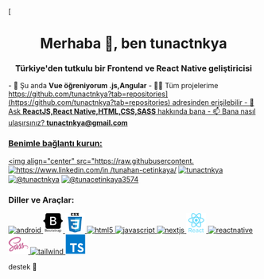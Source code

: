 [<h1 align="center">Merhaba 👋, ben tunactnkya</h1> <h3 align="center">Türkiye'den tutkulu bir Frontend ve React Native geliştiricisi</h3> - 🌱 Şu anda **Vue öğreniyorum .js,Angular** - 👨‍💻 Tüm projelerime [https://github.com/tunactnkya?tab=repositories](https://github.com/tunactnkya?tab=repositories) adresinden erişilebilir - 💬 Ask **ReactJS,React Native,HTML,CSS,SASS** hakkında bana - 📫 Bana nasıl ulaşırsınız? **tunactnkya@gmail.com** <h3 align="left">Benimle bağlantı kurun:</h3> <p align="left"> <a href="https://twitter.com/tunactnky" target= "blank"><img align="center" src="https://raw.githubusercontent. <a href="https://linkedin.com/in/https://www.linkedin.com/in/tunahan-cetinkaya/" target="blank"><img align="center" src="https: //raw.githubusercontent.com/rahuldkjain/github-profile-readme-generator/master/src/images/icons/Social/linked-in-alt.svg" alt="https://www.linkedin.com/in /tunahan-cetinkaya/" height="30" width="40" /></a> <a href="https://instagram.com/tunactnkya" target="blank"><img align="center" src="https://raw.githubusercontent.com/rahuldkjain/github-profile-readme-generator/master/src/images/icons/Social/instagram.svg" alt="tunactnkya" height="30" width=" 40" /></a> <a href="https://medium.com/@tunactnkya" target="blank"><img align="center" src="https://raw.githubusercontent.com/rahuldkjain/github-profile-readme- generator/master/src/images/icons/Social/medium.svg" alt="@tunactnkya" height="30" width="40" /></a> <a href="https://www.youtube .com/c/@tunacetinkaya3574" target="blank"><img align="center" src="https://raw.githubusercontent.com/rahuldkjain/github-profile-readme-generator/master/src/images/ simgeler/Social/youtube.svg" alt="@tunacetinkaya3574" height="30" width="40" /></a> </p> <h3 align="left">Diller ve Araçlar:</h3> <p align="left"> <a href="https://developer.android.com" target="_blank" rel="noreferrer"> <img src="https://raw.githubusercontent.com/devicons /devicon/master/icons/android/android-original-wordmark.svg" alt="android" width="40" height="40"/> </a> <a href="https://getbootstrap.com " target="_blank" rel="noreferrer"> <img src="https://raw.githubusercontent.com/devicons/devicon/master/icons/bootstrap/bootstrap-plain-wordmark.svg" alt="bootstrap" width="40" height="40"/> </a> <a href="https://www.w3schools.com/css/" target="_blank" rel="noreferrer"><img src="https://raw.githubusercontent.com/devicons/devicon/master/icons/css3/css3-original-wordmark.svg" alt="css3" width="40" height="40"/> </a> <a href="https://www.w3.org/html/" target="_blank" rel="noreferrer"> <img src="https://raw.githubusercontent.com/devicons/ devicon/master/icons/html5/html5-original-wordmark.svg" alt="html5" width="40" height="40"/> </a> <a href="https://developer.mozilla. org/en-US/docs/Web/JavaScript" target="_blank" rel="noreferrer"> <img src="https://raw.githubusercontent.com/devicons/devicon/master/icons/javascript/javascript- orijinal.svg" alt="javascript" width="40" height="40"/> </a> <a href="https://nextjs.org/" target="_blank" rel="noreferrer"> <img src="https: //cdn.worldvectorlogo.com/logos/nextjs-2.svg" alt="nextjs" width="40" height="40"/> </a> <a href="https://reactjs.org/ " target="_blank" rel="noreferrer"> <img src="https://raw.githubusercontent.com/devicons/devicon/master/icons/react/react-original-wordmark.svg" alt="react" width="40" height="40"/> </a> <a href="https://reactnative.dev/" target="_blank" rel="noreferrer"> <img src="https://reactnative.dev/img/header_logo.svg" alt="reactnative" width="40" height="40"/> </a> <a href="https://sass- lang.com" target="_blank" rel="noreferrer"> <img src="https://raw.githubusercontent.com/devicons/devicon/master/icons/sass/sass-original.svg" alt="sass " width="40" height="40"/> </a> <a href="https://tailwindcss.com/" target="_blank" rel="noreferrer"> <img src="https:/ /www.vectorlogo.zone/logos/tailwindcss/tailwindcss-icon.svg" alt="tailwind" width="40" height="40"/> </a> <a href="https://www.typescriptlang.org/" target="_blank" rel="noreferrer"> <img src="https://raw.githubusercontent.com/devicons/devicon/master/icons/typescript/typescript-original.svg" alt=" typescript" width="40" height="40"/> </a> </p> destek  🙏
](https://medium.com/@tunactnkya%3Ch1%20align=%22center%22%3EHi%20%F0%9F%91%8B,%20I'm%20Tunahan%20Cetinkaya%3C/h1%3E%20%3Ch3%20align=%22center%22%3EA%20passionate%20frontend%20developer%20from%20Turkey%3C/h3%3E%20%3Ch3%20align=%22left%22%3EConnect%20with%20me:%3C/h3%3E%20%3Cp%20align=%22left%22%3E%20%3Ca%20href=%22https://linkedin.com/in/https://www.linkedin.com/in/tunahan-cetinkaya/%22%20target=%22blank%22%3E%3Cimg%20align=%22center%22%20src=%22https://raw.githubusercontent.com/rahuldkjain/github-profile-readme-generator/master/src/images/icons/Social/linked-in-alt.svg%22%20alt=%22https://www.linkedin.com/in/tunahan-cetinkaya/%22%20height=%2230%22%20width=%2240%22%20/%3E%3C/a%3E%20%3C/p%3E%20%3Ch3%20align=%22left%22%3ELanguages%20and%20Tools:%3C/h3%3E%20%3Cp%20align=%22left%22%3E%20%3Ca%20href=%22https://developer.android.com%22%20target=%22_blank%22%20rel=%22noreferrer%22%3E%20%3Cimg%20src=%22https://raw.githubusercontent.com/devicons/devicon/master/icons/android/android-original-wordmark.svg%22%20alt=%22android%22%20width=%2240%22%20height=%2240%22/%3E%20%3C/a%3E%20%3Ca%20href=%22https://getbootstrap.com%22%20target=%22_blank%22%20rel=%22noreferrer%22%3E%20%3Cimg%20src=%22https://raw.githubusercontent.com/devicons/devicon/master/icons/bootstrap/bootstrap-plain-wordmark.svg%22%20alt=%22bootstrap%22%20width=%2240%22%20height=%2240%22/%3E%20%3C/a%3E%20%3Ca%20href=%22https://www.w3schools.com/css/%22%20target=%22_blank%22%20rel=%22noreferrer%22%3E%20%3Cimg%20src=%22https://raw.githubusercontent.com/devicons/devicon/master/icons/css3/css3-original-wordmark.svg%22%20alt=%22css3%22%20width=%2240%22%20height=%2240%22/%3E%20%3C/a%3E%20%3Ca%20href=%22https://www.w3.org/html/%22%20target=%22_blank%22%20rel=%22noreferrer%22%3E%20%3Cimg%20src=%22https://raw.githubusercontent.com/devicons/devicon/master/icons/html5/html5-original-wordmark.svg%22%20alt=%22html5%22%20width=%2240%22%20height=%2240%22/%3E%20%3C/a%3E%20%3Ca%20href=%22https://developer.mozilla.org/en-US/docs/Web/JavaScript%22%20target=%22_blank%22%20rel=%22noreferrer%22%3E%20%3Cimg%20src=%22https://raw.githubusercontent.com/devicons/devicon/master/icons/javascript/javascript-original.svg%22%20alt=%22javascript%22%20width=%2240%22%20height=%2240%22/%3E%20%3C/a%3E%20%3Ca%20href=%22https://nextjs.org/%22%20target=%22_blank%22%20rel=%22noreferrer%22%3E%20%3Cimg%20src=%22https://cdn.worldvectorlogo.com/logos/nextjs-2.svg%22%20alt=%22nextjs%22%20width=%2240%22%20height=%2240%22/%3E%20%3C/a%3E%20%3Ca%20href=%22https://reactjs.org/%22%20target=%22_blank%22%20rel=%22noreferrer%22%3E%20%3Cimg%20src=%22https://raw.githubusercontent.com/devicons/devicon/master/icons/react/react-original-wordmark.svg%22%20alt=%22react%22%20width=%2240%22%20height=%2240%22/%3E%20%3C/a%3E%20%3Ca%20href=%22https://reactnative.dev/%22%20target=%22_blank%22%20rel=%22noreferrer%22%3E%20%3Cimg%20src=%22https://reactnative.dev/img/header_logo.svg%22%20alt=%22reactnative%22%20width=%2240%22%20height=%2240%22/%3E%20%3C/a%3E%20%3Ca%20href=%22https://sass-lang.com%22%20target=%22_blank%22%20rel=%22noreferrer%22%3E%20%3Cimg%20src=%22https://raw.githubusercontent.com/devicons/devicon/master/icons/sass/sass-original.svg%22%20alt=%22sass%22%20width=%2240%22%20height=%2240%22/%3E%20%3C/a%3E%20%3Ca%20href=%22https://tailwindcss.com/%22%20target=%22_blank%22%20rel=%22noreferrer%22%3E%20%3Cimg%20src=%22https://www.vectorlogo.zone/logos/tailwindcss/tailwindcss-icon.svg%22%20alt=%22tailwind%22%20width=%2240%22%20height=%2240%22/%3E%20%3C/a%3E%20%3Ca%20href=%22https://www.typescriptlang.org/%22%20target=%22_blank%22%20rel=%22noreferrer%22%3E%20%3Cimg%20src=%22https://raw.githubusercontent.com/devicons/devicon/master/icons/typescript/typescript-original.svg%22%20alt=%22typescript%22%20width=%2240%22%20height=%2240%22/%3E%20%3C/a%3E%20%3C/p%3E)
